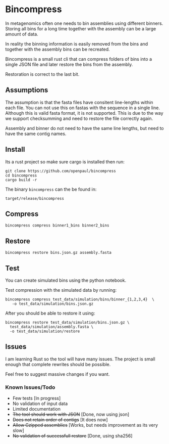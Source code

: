# Bincompress

In metagenomics often one needs to bin assemblies using different binners.
Storing all bins for a long time together with the assembly can 
be a large amount of data.

In reality the binning information is easily removed from the bins and
together with the assembly bins can be recreated.

Bincompress is a small rust cli that can compress folders of bins
into a single JSON file and later restore the bins from the assembly.

Restoration is correct to the last bit.


## Assumptions

The assumption is that the fasta files have consitent line-lengths within each file.
You can not use this on fastas with the sequence in a single line. Although this
is valid fasta format, it is not supported. 
This is due to the way we support checksumming and need to restore the file
correctly again.


Assembly and binner do not need to have the same line lengths, but need
to have the same contig names.


## Install

Its a rust project so make sure cargo is installed then run:

```
git clone https://github.com/openpaul/bincompress
cd bincompress
cargo build -r
```

The binary `bincompress` can the be found in:

`target/release/bincompress`


## Compress
```
bincompress compress binner1_bins binner2_bins
```

## Restore 
```
bincompress restore bins.json.gz assembly.fasta 
```


## Test

You can create simulated bins using the python notebook. 

Test compression with the simulated data by running:

```
bincompress compress test_data/simulation/bins/binner_{1,2,3,4}  \
   -o test_data/simulation/bins.json.gz
```
After you should be able to restore it using:

```
bincompress restore test_data/simulation/bins.json.gz \
  test_data/simulation/assembly.fasta \
  -o test_data/simulation/restore
```


## Issues

I am learning Rust so the tool will have many issues. 
The project is small enough that complete rewrites should be possible.

Feel free to suggest massive changes if you want.

### Known Issues/Todo
- Few tests [In progress]
- No validation of input data
- Limited documentation
- ~~The tool should work with JSON~~ [Done, now using json]
- ~~Does not retain order of contigs~~ [It does now]
- ~~Allow Gzipped assemblies~~ [Works, but needs improvement as its very slow]
- ~~No validation of successfull restore~~ [Done, using sha256]

